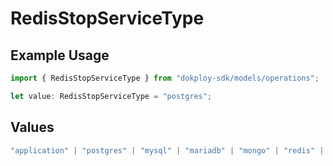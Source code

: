 # RedisStopServiceType

## Example Usage

```typescript
import { RedisStopServiceType } from "dokploy-sdk/models/operations";

let value: RedisStopServiceType = "postgres";
```

## Values

```typescript
"application" | "postgres" | "mysql" | "mariadb" | "mongo" | "redis" | "compose"
```